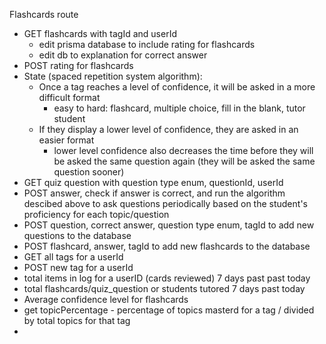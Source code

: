 Flashcards route
- GET flashcards with tagId and userId
   - edit prisma database to include rating for flashcards
   - edit db to explanation for correct answer
- POST rating for flashcards
- State (spaced repetition system algorithm): 
    - Once a tag reaches a level of confidence, it will be asked in a more difficult format
        - easy to hard: flashcard, multiple choice, fill in the blank, tutor student
    - If they display a lower level of confidence, they are asked in an easier format
        - lower level confidence also decreases the time before they will be asked the same question again (they will be asked the same question sooner)
- GET quiz question with question type enum, questionId, userId
- POST answer, check if answer is correct, and run the algorithm descibed above to ask questions periodically based on the student's proficiency for each topic/question
- POST question, correct answer, question type enum, tagId to add new questions to the database
- POST flashcard, answer, tagId to add new flashcards to the database
- GET all tags for a userId
- POST new tag for a userId
- total items in log for a userID (cards reviewed) 7 days past past today
- total flashcards/quiz_question or students tutored 7 days past today
- Average confidence level for flashcards
- get topicPercentage - percentage of topics masterd for a tag / divided by total topics for that tag
-  

